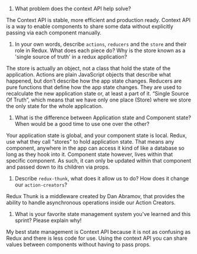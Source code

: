 1. What problem does the context API help solve?

The Context API is stable, more efficient and production ready.
Context API is a way to enable components to share some data without explicitly passing via each component manually.

1. In your own words, describe `actions`, `reducers` and the `store` and their role in Redux. What does each piece do? Why is the store known as a 'single source of truth' in a redux application?

The store is actually an object, not a class that hold the state of the application.
Actions are plain JavaScript objects that describe what happened, but don’t describe how the app state changes.
Reducers are pure functions that define how the app state changes. They are used to recalculate the new application state or, at least a part of it.
“Single Source Of Truth”, which means that we have only one place (Store) where we store the only state for the whole application.

1. What is the difference between Application state and Component state? When would be a good time to use one over the other?

Your application state is global, and your component state is local. Redux, use what they call "stores" to hold application state. That means any component, anywhere in the app can access it kind of like a database so long as they hook into it. 
Component state however, lives within that specific component. As such, it can only be updated within that component and passed down to its children via props.

1. Describe `redux-thunk`, what does it allow us to do? How does it change our `action-creators`?

Redux Thunk is a middleware created by Dan Abramov, that provides the ability to handle asynchronous operations inside our Action Creators.

1. What is your favorite state management system you've learned and this sprint? Please explain why!

My best state management is Context API because it is not as confusing as Redux and there is less code for use. Using the context API you can share values between components without having to pass props.
